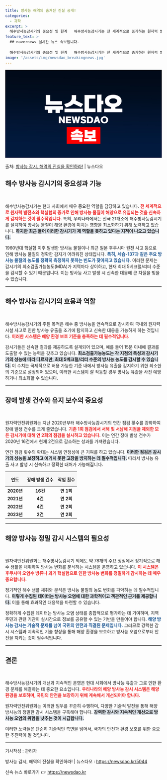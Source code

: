 ```yaml
---
title: 방사능 해역의 숨겨진 진실 공개!
categories:
  - 과학
excerpt: >
  해수방사능감시기의 중요성 및 한계   해수방사능감시기는 전 세계적으로 증가하는 원자력 발전소 및 핵실험의 영…
feature_text: >
  ## navernews 실시간 뉴스 속보입니다.

  해수방사능감시기의 중요성 및 한계   해수방사능감시기는 전 세계적으로 증가하는 원자력 발전소 및 핵실험의 영…
image: '/assets/img/newsdao_breakingnews.jpg'
---
```


![뉴스다오 속보](/assets/img/newsdao_breakingnews.jpg)

<p>출처: <a href="https://newsdao.kr/5044" rel="dofollow">방사능 감시, 해역의 진실을 확인하라!</a> | 뉴스다오</p>

<h2 data-ke-size="size26">해수 방사능 감시기의 중요성과 기능</h2>

<p data-ke-size="size16">&nbsp;</p>

해수방사능감시기는 현대 사회에서 매우 중요한 역할을 담당하고 있습니다. <b><span style="color: #ee2323;">전 세계적으로 원자력 발전소와 핵실험의 증가로 인해 방사능 물질이 해양으로 유입되는 것을 신속하게 감지하는 것이 필수적입니다.</span></b> 특히, 우리나라에서는 전국 21개소에 해수방사능감시기를 설치하여 방사능 물질이 해양 환경에 미치는 영향을 최소화하기 위해 노력하고 있습니다. <b><span style="background-color: #21538527;">하지만 최근 들어 이러한 감시기가 제 역할을 못하고 있다는 지적이 나오고 있습니다.</span></b> 

1960년대 핵실험 이후 발생한 방사능 물질이나 최근 일본 후쿠시마 원전 사고 등으로 인해 방사능 물질의 정확한 감지가 어려워진 상태입니다. <b><span style="color: #1a5490;">특히, 세슘-137과 같은 주요 방사능 물질의 농도를 정확히 측정하지 못하는 빈도가 잦아지고 있습니다.</span></b> 이러한 문제는 감시기의 최소검출가능농도(MDA)가 지역마다 상이하고, 현재 최대 5베크럴/리터 수준을 감시할 수 있기 때문입니다. 이는 방사능 사고 발생 시 신속한 대응에 큰 차질을 빚을 수 있습니다.

<hr style="border: 1px solid #ccc;">

<h2 data-ke-size="size26">해수 방사능 감시기의 효용과 역할</h2>

<p data-ke-size="size16">&nbsp;</p>

해수방사능감시기의 주된 목적은 해수 중 방사능을 연속적으로 감시하여 국내외 원자력 시설 사고로 인한 방사능 유출을 조기에 탐지하고 신속한 대응을 가능하게 하는 것입니다. <b><span style="color: #ee2323;">이러한 시스템은 해양 환경 보호 기준을 충족하는 데 필수적입니다.</span></b> 

감시기들은 신속한 결과를 제공하도록 설계되어 있으며, 예를 들어 15분 이내에 결과를 도출할 수 있는 능력을 갖추고 있습니다. <b><span style="background-color: #21538527;">최소검출가능농도는 각 지점의 특성과 감시기기의 성능에 따라 다르지만, 최대 5베크럴/리터 수준의 방사능 농도를 감시할 수 있습니다.</span></b> 이 수치는 국제적으로 허용 가능한 기준 내에서 방사능 유출을 감지하기 위한 최소한의 기준으로 설정되어 있으며, 이러한 시스템이 잘 작동할 경우 방사능 유출을 사전 예방하거나 최소화할 수 있습니다.

<hr style="border: 1px solid #ccc;">

<h2 data-ke-size="size26">장애 발생 건수와 유지 보수의 중요성</h2>

<p data-ke-size="size16">&nbsp;</p>

원자력안전위원회는 지난 2020년부터 해수방사능감시기의 연간 점검 횟수를 강화하여 장애 발생 건수를 크게 줄였습니다. <b><span style="color: #ee2323;">기존 1회 점검에서 서해 및 서남해 지점을 제외한 모든 감시기에 대해 연 2회의 점검을 실시하고 있습니다.</span></b> 이는 연간 장애 발생 건수가 2020년 16건에서 현재 2건으로 감소하는 성과를 가져왔습니다.

연간 점검 횟수의 확대는 시스템 안정성에 큰 기여를 하고 있습니다. <b><span style="background-color: #21538527;">이러한 점검은 감시기의 성능을 보장하고 예기치 못한 고장을 방지하는 데 필수적입니다.</span></b> 따라서 방사능 유출 사고 발생 시 신속하고 정확한 대처가 가능해집니다. 

<table style="width: 100%; border-collapse: collapse;">
  <thead>
    <tr>
      <th style="text-align: center; height: 40px; background-color: #f7f7f7;">연도</th>
      <th style="text-align: center; height: 40px; background-color: #f7f7f7;">장애 발생 건수</th>
      <th style="text-align: center; height: 40px; background-color: #f7f7f7;">작업 횟수</th>
    </tr>
  </thead>
  <tbody>
    <tr>
      <td style="text-align: center; height: 17px;"><b>2020년</b></td>
      <td style="text-align: center; height: 17px;"><b>16건</b></td>
      <td style="text-align: center; height: 17px;"><b>연 1회</b></td>
    </tr>
    <tr>
      <td style="text-align: center; height: 17px;"><b>2021년</b></td>
      <td style="text-align: center; height: 17px;"><b>4건</b></td>
      <td style="text-align: center; height: 17px;"><b>연 2회</b></td>
    </tr>
    <tr>
      <td style="text-align: center; height: 17px;"><b>2022년</b></td>
      <td style="text-align: center; height: 17px;"><b>4건</b></td>
      <td style="text-align: center; height: 17px;"><b>연 2회</b></td>
    </tr>
    <tr>
      <td style="text-align: center; height: 17px;"><b>2023년</b></td>
      <td style="text-align: center; height: 17px;"><b>2건</b></td>
      <td style="text-align: center; height: 17px;"><b>연 2회</b></td>
    </tr>
  </tbody>
</table>

<hr style="border: 1px solid #ccc;">

<h2 data-ke-size="size26">해양 방사능 정밀 감시 시스템의 필요성</h2>

<p data-ke-size="size16">&nbsp;</p>

원자력안전위원회는 해수방사능감시기 외에도 약 78개의 주요 정점에서 정기적으로 해수 샘플을 채취하여 방사능 변화를 분석하는 시스템을 운영하고 있습니다. <b><span style="color: #ee2323;">이 시스템은 후쿠시마 오염수 방류나 과거 핵실험으로 인한 방사능 변화를 정밀하게 감시하는 데 매우 중요합니다.</span></b>

정기적인 해수 샘플 채취와 분석은 방사능 물질의 농도 변화를 파악하는 데 필수적입니다. <b><span style="background-color: #21538527;">이렇게 수집된 데이터는 방사능 오염에 대한 과학적이고 객관적인 근거를 제공합니다.</span></b> 이를 통해 효과적인 대응책을 마련할 수 있습니다. 

정확하게 수집된 데이터는 방사능 오염 상태를 종합적으로 평가하는 데 기여하며, 지역 주민과 관련 기관이 실시간으로 정보를 공유할 수 있는 기반을 만들어야 합니다. <b><span style="color: #1a5490;">해양 방사능 감시는 기술적 문제를 넘어 국민의 안전과 직결된 문제입니다.</span></b> 그러므로 강력한 감시 시스템과 지속적인 기술 향상을 통해 해양 환경을 보호하고 방사능 오염으로부터 안전을 지키는 것이 필수적입니다. 

<hr style="border: 1px solid #ccc;">

<h2 data-ke-size="size26">결론</h2>

<p data-ke-size="size16">&nbsp;</p>

해수방사능감시기의 개선과 지속적인 운영은 현대 사회에서 방사능 유출과 그로 인한 환경 문제를 해결하는 데 중요한 요소입니다. <b><span style="color: #ee2323;">우리나라의 해양 방사능 감시 시스템은 해양 환경을 보호하며, 국민의 안전을 보장하기 위해 계속해서 개선되어야 합니다.</span></b> 

원자력안전위원회는 이러한 임무를 꾸준히 수행하며, 다양한 기술적 발전을 통해 해양 방사능의 정밀한 감시 시스템을 구축해야 합니다. <b><span style="background-color: #21538527;">강력한 감시와 지속적인 개선으로 방사능 오염의 위험을 낮추는 것이 시급합니다.</span></b> 

이러한 노력들은 단순히 기술적인 측면을 넘어서, 국가의 안전과 환경 보호를 위한 중요한 추진력이 될 것입니다. 

<hr style="border: 1px solid #ccc;">

<p data-ke-size="size16">기사작성 : 관리자</p>

<p data-ke-size="size16">방사능 감시, 해역의 진실을 확인하라! | 뉴스다오  : <a href="https://newsdao.kr/5044">https://newsdao.kr/5044</a></p> 

신속 뉴스 바로가기 👉 <a href="https://newsdao.kr" rel="dofollow">https://newsdao.kr</a>


